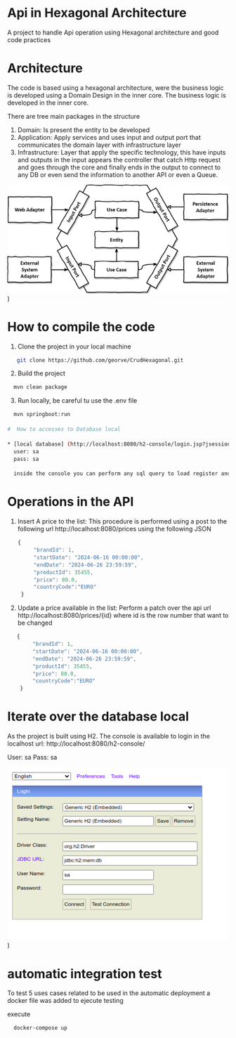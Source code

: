 # Api in Hexagonal Architecture

 A project to handle Api operation using Hexagonal architecture
and good code practices

# Architecture

The code is based using a hexagonal architecture, were the business logic is developed
using a Domain Design in the inner core. The business logic is developed in the inner
core.

There are tree main packages in the structure


1. Domain: Is present the entity to be developed
2. Application: Apply services and uses input and output port that communicates the
   domain layer with infrastructure layer
3. Infrastructure: Layer that apply the specific technology, this have inputs and outputs
   in the input appears the controller that catch Http request and goes through the core and
   finally ends in the output to connect to any DB or even  send the information to another
   API or even a Queue.

![Image Alt text](/images/hex.png "Hexagola Architecure"))

# How to compile the code



1. Clone the project in your local machine
```bash
   git clone https://github.com/georve/CrudHexagonal.git
```

2. Build the project
```bash
  mvn clean package
```

3. Run locally, be careful tu use the .env file
```bash
  mvn springboot:run

#  How to accesses to Database local

* [local database] (http://localhost:8080/h2-console/login.jsp?jsessionid=623120439a315467e236f485bebd2247)
  user: sa
  pass: sa
  
  inside the console you can perform any sql query to load register and see if they change.
```

# Operations in the API
1. Insert A price to the list: 
   This procedure is performed using a post to the following url
   http://localhost:8080/prices
   using the following JSON
   ```javascript
   {
        "brandId": 1,
        "startDate": "2024-06-16 00:00:00",
        "endDate": "2024-06-26 23:59:59",
        "productId": 35455,
        "price": 80.0,
        "countryCode":"EURO"
    }
   ```

2. Update a price available in the list:
   Perform a patch over the api url  http://localhost:8080/prices/{id}
   where id is the row number that want to be changed
      
```javascript
   {
        "brandId": 1,
        "startDate": "2024-06-16 00:00:00",
        "endDate": "2024-06-26 23:59:59",
        "productId": 35455,
        "price": 80.0,
        "countryCode":"EURO"
    }
```

# Iterate over the database local
 As the project is built using H2. The console is available to login
 in the localhost url:
 http://localhost:8080/h2-console/

User: sa
Pass: sa

![Image Alt text](/images/H2console.png "H2 console"))
 
# automatic integration test

To test 5 uses cases related to be used in the automatic deployment
a docker file was added to ejecute testing

execute 
```bash
  docker-compose up
```